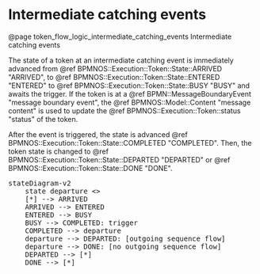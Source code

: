 # Intermediate catching events
@page token_flow_logic_intermediate_catching_events Intermediate catching events

The state of a token at an intermediate catching event is immediately advanced from @ref BPMNOS::Execution::Token::State::ARRIVED "ARRIVED", to @ref BPMNOS::Execution::Token::State::ENTERED "ENTERED" to @ref BPMNOS::Execution::Token::State::BUSY "BUSY" and awaits the trigger.
If the token is at a @ref BPMN::MessageBoundaryEvent "message boundary event", the @ref BPMNOS::Model::Content "message content" is used to update the @ref BPMNOS::Execution::Token::status "status" of the token.

After the event is triggered, the state is advanced @ref BPMNOS::Execution::Token::State::COMPLETED "COMPLETED".
Then, the token state is changed to @ref BPMNOS::Execution::Token::State::DEPARTED "DEPARTED" or @ref BPMNOS::Execution::Token::State::DONE "DONE".


<pre class="mermaid">
stateDiagram-v2
    state departure <<choice>>
    [*] --> ARRIVED
    ARRIVED --> ENTERED
    ENTERED --> BUSY
    BUSY --> COMPLETED: trigger
    COMPLETED --> departure
    departure --> DEPARTED: [outgoing sequence flow]
    departure --> DONE: [no outgoing sequence flow]
    DEPARTED --> [*]
    DONE --> [*]
</pre>
